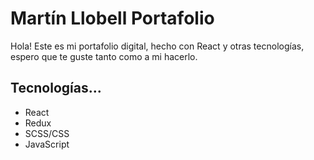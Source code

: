 # Martín Llobell Portafolio
Hola! Este es mi portafolio digital, hecho con React y otras tecnologías, espero que te guste tanto como a mi hacerlo.

## Tecnologías...
- React
- Redux
- SCSS/CSS
- JavaScript

